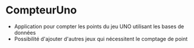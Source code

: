 # CompteurUno
- Application pour compter les points du jeu UNO utilisant les bases de données 
- Possibilité d'ajouter d'autres jeux qui nécessitent le comptage de point
